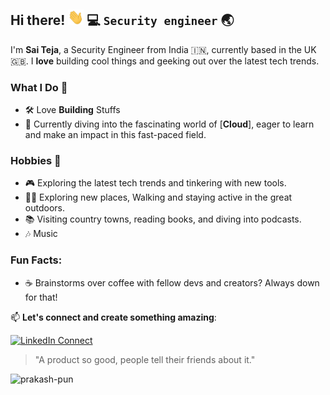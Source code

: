 ## Hi there! <img src="https://raw.githubusercontent.com/hjemmel/hjemmel/master/images/wave.gif" width="25px" height="25px"> :computer: `Security engineer` 🌏 


I'm **Sai Teja**, a Security Engineer from India 🇮🇳, currently based in the UK 🇬🇧. I **love** building cool things and geeking out over the latest tech trends.

### What I Do 🚀
- 🛠️ Love **Building** Stuffs
- 🤖 Currently diving into the fascinating world of [**Cloud**], eager to learn and make an impact in this fast-paced field.

### Hobbies 🎨
- 🎮 Exploring the latest tech trends and tinkering with new tools.
- 🚴‍♂️ Exploring new places, Walking and staying active in the great outdoors.
- 📚 Visiting country towns, reading books, and diving into podcasts.
- 🎶 Music

### Fun Facts:
- ☕ Brainstorms over coffee with fellow devs and creators? Always down for that!

📫 **Let's connect and create something amazing**:

[![LinkedIn Connect](https://img.shields.io/badge/%20-Connect-black?color=14171A&labelColor=212121&logo=linkedin&logoColor=ffffff)](https://www.linkedin.com/in/saitejakavuru/)

> "A product so good, people tell their friends about it."

<p><img align="left" src="https://github-readme-stats.vercel.app/api/top-langs/?username=prakash-pun&layout=compact&hide=html&langs_count=6" alt="prakash-pun" /></p>
